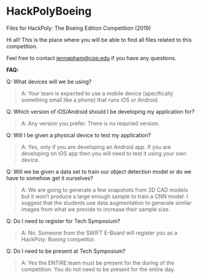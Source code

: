 # HackPolyBoeing
Files for HackPoly: The Boeing Edition Competition (2019)

Hi all! This is the place where you will be able to find all files related to this competition.

Feel free to contact jennapham@cpp.edu if you have any questions.

**FAQ:**

Q: What devices will we be using?

>A: Your team is expected to use a mobile device (specifically something small like a phone) that runs iOS or Android.

Q: Which version of iOS/Android should I be developing my application for?

>A: Any version you prefer. There is no requried version.

Q: Will I be given a physical device to test my application?

>A: Yes, only if you are developing an Android app. If you are developing on iOS app then you will need to test it using your own device.

Q: Will we be given a data set to train our object detection model or do we have to somehow get it ourselves?

>A: We are going to generate a few snapshots from 3D CAD models but it won’t produce a large enough sample to train a CNN model. I suggest that the students use data augmentation to generate similar images from what we provide to increase their sample size.

Q: Do I need to register for Tech Symposium?

>A: No. Someone from the SWIFT E-Board will register you as a HackPoly: Boeing competitor.

Q: Do I need to be present at Tech Symposium?

>A: Yes the ENTIRE team must be present for the during of the competition. You do not need to be present for the entire day.
